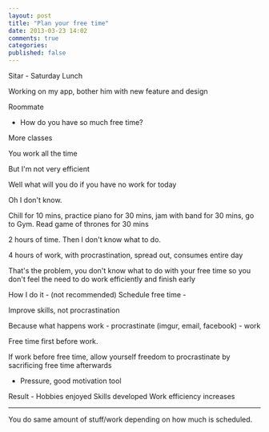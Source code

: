 ```yaml
---
layout: post
title: "Plan your free time"
date: 2013-03-23 14:02
comments: true
categories: 
published: false
---
```


Sitar - Saturday Lunch

Working on my app, bother him with new feature and design

Roommate

- How do you have so much free time?

More classes

You work all the time

But I'm not very efficient

Well what will you do if you have no work for today

Oh I don't know.

Chill for 10 mins, practice piano for 30 mins, jam with band for 30 mins, go to Gym. Read game of thrones for 30 mins

2 hours of time. Then I don't know what to do.

4 hours of work, with procrastination, spread out, consumes entire day


That's the problem, you don't know what to do with your free time so you don't feel the need to do work efficiently and finish early

How I do it -
(not recommended)
Schedule free time - 

Improve skills, not procrastination

Because what happens work - procrastinate (imgur, email, facebook) - work


Free time first before work.

If work before free time, allow yourself freedom to procrastinate by sacrificing free time afterwards

- Pressure, good motivation tool

Result - 
Hobbies enjoyed
Skills developed
Work efficiency increases


-----

You do same amount of stuff/work depending on how much is scheduled.


